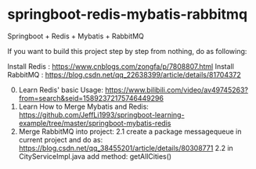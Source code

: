 # springboot-redis-mybatis-rabbitmq
Springboot + Redis + Mybatis + RabbitMQ

If you want to build this project step by step from nothing, do as following:

Install Redis : https://www.cnblogs.com/zongfa/p/7808807.html
Install RabbitMQ : https://blog.csdn.net/qq_22638399/article/details/81704372

0.  Learn Redis' basic Usage:  https://www.bilibili.com/video/av49745263?from=search&seid=15892372175746449296
1.  Learn How to Merge Mybatis and Redis: https://github.com/JeffLi1993/springboot-learning-example/tree/master/springboot-mybatis-redis 
2. Merge RabbitMQ into project:
   2.1 create a package messagequeue in current project and do as: https://blog.csdn.net/qq_38455201/article/details/80308771
   2.2 in CityServiceImpl.java add method: getAllCities()  
